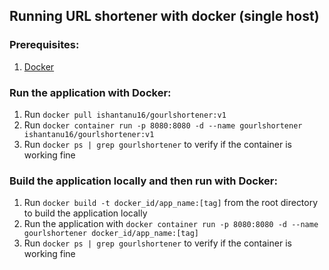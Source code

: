 ## Running URL shortener with docker (single host)

### Prerequisites:
1. [Docker](https://www.docker.com/)

### Run the application with Docker:
1. Run `docker pull ishantanu16/gourlshortener:v1`
2. Run `docker container run -p 8080:8080 -d --name gourlshortener ishantanu16/gourlshortener:v1`
3. Run `docker ps | grep gourlshortener` to verify if the container is working fine

### Build the application locally and then run with Docker:
1. Run `docker build -t docker_id/app_name:[tag]` from the root directory to build the application locally
2. Run the application with `docker container run -p 8080:8080 -d --name gourlshortener docker_id/app_name:[tag]`
3. Run `docker ps | grep gourlshortener` to verify if the container is working fine
